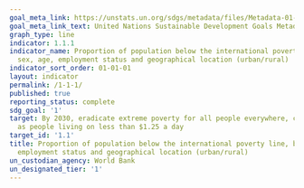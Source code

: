 ```yaml
---
goal_meta_link: https://unstats.un.org/sdgs/metadata/files/Metadata-01-01-01a.pdf
goal_meta_link_text: United Nations Sustainable Development Goals Metadata (pdf 894kB)
graph_type: line
indicator: 1.1.1
indicator_name: Proportion of population below the international poverty line, by
  sex, age, employment status and geographical location (urban/rural)
indicator_sort_order: 01-01-01
layout: indicator
permalink: /1-1-1/
published: true
reporting_status: complete
sdg_goal: '1'
target: By 2030, eradicate extreme poverty for all people everywhere, currently measured
  as people living on less than $1.25 a day
target_id: '1.1'
title: Proportion of population below the international poverty line, by sex, age,
  employment status and geographical location (urban/rural)
un_custodian_agency: World Bank
un_designated_tier: '1'
---
```


